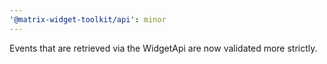 ```yaml
---
'@matrix-widget-toolkit/api': minor
---
```


Events that are retrieved via the WidgetApi are now validated more strictly.
